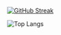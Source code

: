 [![GitHub Streak](https://github-readme-streak-stats.herokuapp.com?user=iArlequino&theme=react&hide_border=true&locale=ru)](https://git.io/streak-stats)

![Top Langs](https://github-readme-stats.vercel.app/api/top-langs/?username=iArlequino&layout=compact&langs_count=10&theme=merko)
